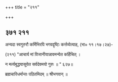+++
title = "२११"

+++


## ३७१ २११
अन्यदा स्वगुरुरौ कर्मिभिरपि भगवद्दृष्टिः कर्त्तव्येत्याह, (भा० ११।१७।२७)- 

(२११) "आचार्य मां विजानीयान्नावमन्येत कर्हिचित् । 

न मर्त्यबुद्धयासूयेत सर्वदेवमयो गुरुः ॥ " ६२७॥ 

ब्रह्मचारिधर्मान्तः पठितमिदम् ॥ श्रीभगवान् ॥ 
